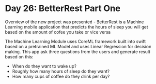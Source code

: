 # Day 26: BetterRest Part One

Overview of the new project was presented - BetterRest is a Machine Learning mobile application that predicts the hours of sleep you will
get based on the amount of cofee you take or vice versa

The Machine Learning Module uses CoreML framework built into swift based on a pretrained ML Model and uses Linear Regression for decision making. This app ask three questions from the users and generate result based on this:

- When do they want to wake up?
- Roughly how many hours of sleep do they want?
- How many cups of coffee do they drink per day?


